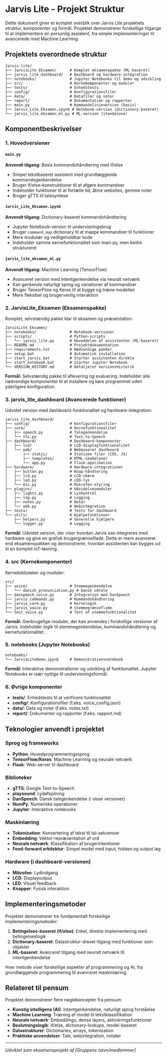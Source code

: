# Jarvis Lite - Projekt Struktur

Dette dokument giver et komplet overblik over Jarvis Lite projektets struktur, komponenter og formål. Projektet demonstrerer forskellige tilgange til at implementere en personlig assistent, fra simple implementeringer til avancerede med Machine Learning.

## Projektets overordnede struktur

```
Jarvis-lite/
├── JarvisLite_Eksamen/      # Komplet eksamenspakke (ML-baseret)
├── jarvis_lite_dashboard/   # Dashboard og hardware-integration
├── notebooks/               # Jupyter Notebooks til demo og udvikling
├── src/                     # Kernekomponenter og moduler
├── tests/                   # Enhedstests
├── config/                  # Konfigurationsfiler
├── data/                    # Datafiler og noter
├── report/                  # Dokumentation og rapporter
├── main.py                  # Kommandolinjeversion (basis)
├── Jarvis_Lite_Eksamen.ipynb # Notebook-version (dictionary-baseret)
└── jarvis_lite_eksamen_ml.py # ML-version (standalone)
```

## Komponentbeskrivelser

### 1. Hovedversioner

#### `main.py`
**Anvendt tilgang:** Basis kommandohåndtering med if/else
- Simpel tekstbaseret assistent med grundlæggende kommandogenkendelse
- Bruger if/else-konstruktioner til at afgøre kommandoer
- Indeholder funktioner til at fortælle tid, åbne websites, gemme noter
- Bruger gTTS til talesyntese

#### `Jarvis_Lite_Eksamen.ipynb`
**Anvendt tilgang:** Dictionary-baseret kommandohåndtering
- Jupyter Notebook-version til undervisningsbrug
- Bruger `command_map` dictionary til at mappe kommandoer til funktioner
- Mere modulær og vedligeholdbar kode
- Indeholder samme kernefunktionalitet som main.py, men bedre struktureret

#### `jarvis_lite_eksamen_ml.py`
**Anvendt tilgang:** Machine Learning (TensorFlow)
- Avanceret version med intentgenkendelse via neuralt netværk
- Kan genkende naturligt sprog og variationer af kommandoer
- Bruger TensorFlow og Keras til at bygge og træne modellen
- Mere fleksibel og brugervenlig interaktion

### 2. JarvisLite_Eksamen (Eksamenspakke)

Komplet, selvstændig pakke klar til eksamen og præsentation:

```
JarvisLite_Eksamen/
├── notebooks/               # Notebook-versioner
├── scripts/                 # Python-scripts
│   └── jarvis_lite.py       # Hoveddelen af assistenten (ML-baseret)
├── README.md                # Projektdokumentation
├── requirements.txt         # Nødvendige pakker
├── setup.bat                # Automatisk installation
├── start_jarvis.bat         # Starter assistenten direkte
├── start_notebook.bat       # Starter Jupyter Notebook
└── VERSION_HISTORY.md       # Detaljeret versionshistorik
```

**Formål:** Selvstændig pakke til aflevering og evaluering. Indeholder alle nødvendige komponenter til at installere og køre programmet uden yderligere konfiguration.

### 3. jarvis_lite_dashboard (Avancerede funktioner)

Udvidet version med dashboard-funktionalitet og hardware-integration:

```
jarvis_lite_dashboard/
├── config/                  # Konfigurationsfiler
├── core/                    # Kernefunktionalitet
│   ├── speech.py            # Talegenkendelse
│   └── tts.py               # Text-to-Speech
├── dashboard/               # Dashboard-komponenter
│   ├── lcd/                 # LCD-displayfunktionalitet
│   └── web/                 # Webbaseret dashboard
│       ├── static/          # Statiske filer (CSS, JS)
│       ├── templates/       # HTML-skabeloner
│       └── app.py           # Flask-applikation
├── hardware/                # Hardware-integrationer
│   ├── button.py            # Knap-håndtering
│   ├── lcd.py               # LCD-skærm
│   ├── led.py               # LED-lys
│   └── mic.py               # Mikrofon-styring
├── plugins/                 # Udvidelsesmoduler
│   ├── lights.py            # Lyskontrol
│   ├── log.py               # Logging
│   ├── notes.py             # Noter
│   └── web.py               # Webintegration
├── tests/                   # Tests for dashboard
└── utils/                   # Hjælpefunktioner
    ├── helpers.py           # Generelle hjælpere
    └── logger.py            # Logging
```

**Formål:** Udvidet version, der viser hvordan Jarvis kan integreres med hardware og give en grafisk brugergrænseflade. Dette er mere avanceret end eksamenspakken og demonstrerer, hvordan assistenten kan bygges ud til en komplet IoT-løsning.

### 4. src (Kernekomponenter)

Kernebiblioteker og moduler:

```
src/
├── voice/                   # Stemmegenkendelse
│   └── danish_pronunciation.py # Dansk udtale
├── danspeech_voice.py       # Integration med DanSpeech
├── jarvis_commands.py       # Kommandohåndtering
├── jarvis_core.py           # Kernelogik
├── jarvis_voice.py          # Stemmegrænseflade
└── test_voice.py            # Test af stemmefunktionalitet
```

**Formål:** Genbrugelige moduler, der kan anvendes i forskellige versioner af Jarvis. Indeholder logik til stemmegenkendelse, kommandohåndtering og kernefunktionalitet.

### 5. notebooks (Jupyter Notebooks)

```
notebooks/
└── JarvisLiteDemo.ipynb     # Demonstrationsnotebook
```

**Formål:** Interaktive demonstrationer og udvikling af funktionalitet. Jupyter Notebooks er især nyttige til undervisningsformål.

### 6. Øvrige komponenter

- **tests/**: Enhedstests til at verificere funktionalitet
- **config/**: Konfigurationsfiler (f.eks. voice_config.json)
- **data/**: Data og noter (f.eks. notes.txt)
- **report/**: Dokumenter og rapporter (f.eks. rapport.md)

## Teknologier anvendt i projektet

### Sprog og frameworks
- **Python**: Hovedprogrammeringssprog
- **TensorFlow/Keras**: Machine Learning og neurale netværk
- **Flask**: Web-server til dashboard

### Biblioteker
- **gTTS**: Google Text-to-Speech
- **playsound**: Lydafspilning
- **DanSpeech**: Dansk talegenkendelse (i visse versioner)
- **NumPy**: Numeriske operationer
- **Jupyter**: Interaktive notebooks

### Maskinlæring
- **Tokenization**: Konvertering af tekst til tal-sekvenser
- **Embedding**: Vektor-repræsentation af ord
- **Neurale netværk**: Klassifikation af brugerintentioner
- **Feed-forward arkitektur**: Simpel model med input, hidden og output lag

### Hardware (i dashboard-versionen)
- **Mikrofon**: Lydindgang
- **LCD**: Displayoutput
- **LED**: Visuel feedback
- **Knapper**: Fysisk interaktion

## Implementeringsmetoder

Projektet demonstrerer tre fundamentalt forskellige implementeringsmetoder:

1. **Betingelses-baseret (if/else)**: Enkel, direkte implementering med betingelseslogik
2. **Dictionary-baseret**: Datastruktur-drevet tilgang med funktioner som objekter
3. **ML-baseret**: Avanceret tilgang med neuralt netværk til intentgenkendelse

Hver metode viser forskellige aspekter af programmering og AI, fra grundlæggende programmering til avanceret maskinlæring.

## Relateret til pensum

Projektet demonstrerer flere nøglekoncepter fra pensum:

- **Kunstig intelligens (AI)**: Intentgenkendelse, naturligt sprog forståelse
- **Machine Learning**: Træning af model til tekstklassifikation
- **Neurale netværk**: Embeddings, dense layers, aktivieringsfunktioner
- **Beslutningslogik**: if/else, dictionary-lookups, model-baseret
- **Datastrukturer**: Dictionaries, arrays, tokenization
- **Praktiske anvendelser**: Tale, webintegration, notater

---

*Udviklet som eksamensprojekt af [Gruppens navn/medlemmer]*
